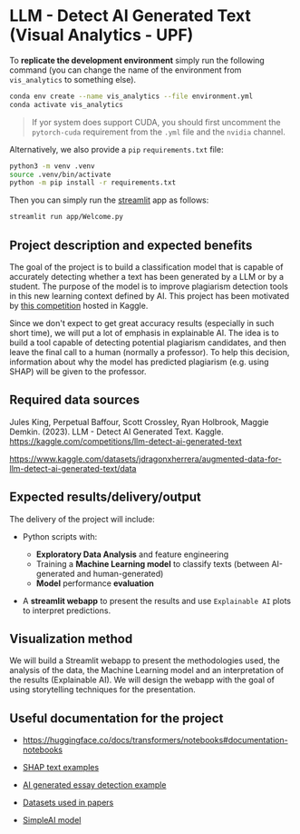# LLM - Detect AI Generated Text (Visual Analytics - UPF)

To **replicate the development environment** simply run the following command (you can change the name of the environment from `vis_analytics` to something else).

```bash
conda env create --name vis_analytics --file environment.yml
conda activate vis_analytics
```

> If yor system does support CUDA, you should first uncomment the `pytorch-cuda` requirement from the `.yml` file and the `nvidia` channel.

Alternatively, we also provide a `pip` `requirements.txt` file:

```bash
python3 -m venv .venv
source .venv/bin/activate
python -m pip install -r requirements.txt
```

Then you can simply run the [streamlit](https://streamlit.io/) app as follows:

```bash
streamlit run app/Welcome.py
```


## Project description and expected benefits

The goal of the project is to build a classification model that is capable of accurately detecting whether a text has been generated by a LLM or by a student. The purpose of the model is to improve plagiarism detection tools in this new learning context defined by AI. This project has been motivated by [this competition](https://www.kaggle.com/competitions/llm-detect-ai-generated-text) hosted in Kaggle.

Since we don't expect to get great accuracy results (especially in such short time), we will put a lot of emphasis in explainable AI. The idea is to build a tool capable of detecting potential plagiarism candidates, and then leave the final call to a human (normally a professor). To help this decision, information about why the model has predicted plagiarism (e.g. using SHAP) will be given to the professor.

## Required data sources

Jules King, Perpetual Baffour, Scott Crossley, Ryan Holbrook, Maggie Demkin. (2023). LLM - Detect AI Generated Text. Kaggle. https://kaggle.com/competitions/llm-detect-ai-generated-text

https://www.kaggle.com/datasets/jdragonxherrera/augmented-data-for-llm-detect-ai-generated-text/data

## Expected results/delivery/output

The delivery of the project will include:

- Python scripts with:
    - **Exploratory Data Analysis** and feature engineering
    - Training a **Machine Learning model** to classify texts (between AI-generated and human-generated)
    - **Model** performance **evaluation**

- A **streamlit webapp** to present the results and use `Explainable AI` plots to interpret predictions.

## Visualization method

We will build a Streamlit webapp to present the methodologies used, the analysis of the data, the Machine Learning model and an interpretation of the results (Explainable AI). We will design the webapp with the goal of using storytelling techniques for the presentation.

## Useful documentation for the project

- https://huggingface.co/docs/transformers/notebooks#documentation-notebooks

- [SHAP text examples](https://shap.readthedocs.io/en/latest/text_examples.html)

- [AI generated essay detection example](https://www.kaggle.com/code/dima806/ai-generated-essay-detection-distilbert)

- [Datasets used in papers](https://github.com/NLP2CT/LLM-generated-Text-Detection#datasets)

- [SimpleAI model](https://huggingface.co/spaces/Hello-SimpleAI/chatgpt-detector-qa)